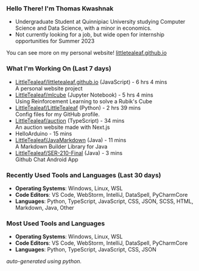 
### Hello There! I'm Thomas Kwashnak

- Undergraduate Student at Quinnipiac University studying Computer Science and Data Science, with a minor in economics.
- Not currently looking for a job, but wide open for internship opportunities for Summer 2023

You can see more on my personal website! [littletealeaf.github.io](https://littletealeaf.github.io)

### What I'm Working On (Last 7 days)
<ul><li><a href="https://github.com/LittleTealeaf/littletealeaf.github.io">LittleTealeaf/littletealeaf.github.io</a> (JavaScript) - 6 hrs 4 mins<br>A personal website project</li><li><a href="https://github.com/LittleTealeaf/mlcube">LittleTealeaf/mlcube</a> (Jupyter Notebook) - 5 hrs 4 mins<br>Using Reinforcement Learning to solve a Rubik's Cube</li><li><a href="https://github.com/LittleTealeaf/LittleTealeaf">LittleTealeaf/LittleTealeaf</a> (Python) - 2 hrs 39 mins<br>Config files for my GitHub profile.</li><li><a href="https://github.com/LittleTealeaf/auction">LittleTealeaf/auction</a> (TypeScript) - 34 mins<br>An auction website made with Next.js</li><li>HelloArduino - 15 mins</li><li><a href="https://github.com/LittleTealeaf/JavaMarkdown">LittleTealeaf/JavaMarkdown</a> (Java) - 11 mins<br>A Markdown Builder Library for Java</li><li><a href="https://github.com/LittleTealeaf/SER-210-Final">LittleTealeaf/SER-210-Final</a> (Java) - 3 mins<br>Github Chat Android App</li></ul>

### Recently Used Tools and Languages (Last 30 days)
- **Operating Systems**: Windows, Linux, WSL
- **Code Editors**: VS Code, WebStorm, IntelliJ, DataSpell, PyCharmCore
- **Languages**: Python, TypeScript, JavaScript, CSS, JSON, SCSS, HTML, Markdown, Java, Other

### Most Used Tools and Languages
- **Operating Systems**: Windows, Linux, WSL
- **Code Editors**: VS Code, WebStorm, IntelliJ, DataSpell, PyCharmCore
- **Languages**: Python, TypeScript, JavaScript, CSS, JSON

*auto-generated using python.*
